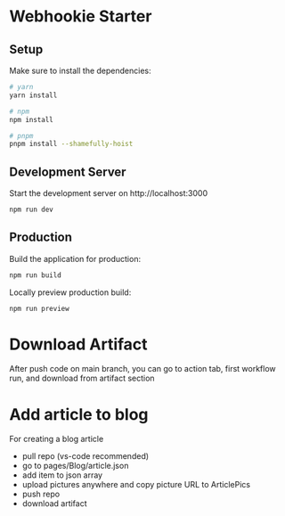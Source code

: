 # Webhookie Starter

## Setup

Make sure to install the dependencies:

```bash
# yarn
yarn install

# npm
npm install

# pnpm
pnpm install --shamefully-hoist
```

## Development Server

Start the development server on http://localhost:3000

```bash
npm run dev
```

## Production

Build the application for production:

```bash
npm run build
```

Locally preview production build:

```bash
npm run preview
```

# Download Artifact
After push code on main branch, you can go to action tab, first workflow run, and download from artifact section

# Add article to blog
For creating a blog article
- pull repo (vs-code recommended)
- go to pages/Blog/article.json
- add item to json array
- upload pictures anywhere and copy picture URL to ArticlePics
- push repo
- download artifact
